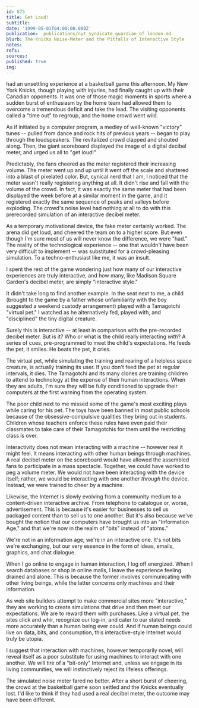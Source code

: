 ```yaml
---
id: 875
title: Get Loud!
subtitle: 
date: '1999-05-01T04:00:00.000Z'
publication: _publications/nyt_syndicate_guardian_of_london.md
blurb: The Knicks Noise-Meter and the Pitfalls of Interactive Style
notes: 
refs: 
sources: 
published: true
img: 
---
```

had an unsettling experience at a basketball game this afternoon. My New York Knicks, though playing with injuries, had finally caught up with their Canadian opponents. It was one of those magic moments in sports where a sudden burst of enthusiasm by the home team had allowed them to overcome a tremendous deficit and take the lead. The visiting opponents called a "time out" to regroup, and the home crowd went wild.

As if initiated by a computer program, a medley of well-known "victory" tunes -- pulled from dance and rock hits of previous years -- began to play through the loudspeakers. The revitalized crowd clapped and shouted along. Then, the giant scoreboard displayed the image of a digital decibel meter, and urged us all to "get loud!"

Predictably, the fans cheered as the meter registered their increasing volume. The meter went up and up until it went off the scale and shattered into a blast of pixelated color. But, cynical nerd that I am, I noticed that the meter wasn't really registering anything at all. It didn't rise and fall with the volume of the crowd. In fact, it was exactly the same meter that had been displayed the week before at a similar moment in the game, and it registered exactly the same sequence of peaks and valleys before exploding. The crowd's noise level had nothing at all to do with this prerecorded simulation of an interactive decibel meter.

As a temporary motivational device, the fake meter certainly worked. The arena did get loud, and cheered the team on to a higher score. But even though I'm sure most of us will never know the difference, we were "had." The reality of the technological experience -- one that wouldn't have been very difficult to implement -- was substituted for a crowd-pleasing simulation. To a techno-enthusiast like me, it was an insult.

I spent the rest of the game wondering just how many of our interactive experiences are truly interactive, and how many, like Madison Square Garden's decibel meter, are simply "interactive style."

It didn't take long to find another example. In the seat next to me, a child (brought to the game by a father whose unfamiliarity with the boy suggested a weekend custody arrangement) played with a Tamagotchi "virtual pet." I watched as he alternatively fed, played with, and "disciplined" the tiny digital creature.

Surely this is interactive -- at least in comparison with the pre-recorded decibel meter. But is it? Who or what is the child really interacting *with*? A series of cues, pre-programmed to meet the child's expectations. He feeds the pet, it smiles. He beats the pet, it cries.

The virtual pet, while simulating the training and rearing of a helpless space creature, is actually training its user. If you don't feed the pet at regular intervals, it dies. The Tamagotchi and its many clones are training children to attend to technology at the expense of their human interactions. When they are adults, I'm sure they will be fully conditioned to upgrade their computers at the first warning from the operating system.

The poor child next to me missed some of the game's most exciting plays while caring for his pet. The toys have been banned in most public schools because of the obsessive-compulsive qualities they bring out in students. Children whose teachers enforce these rules have even paid their classmates to take care of their Tamagotchis for them until the restricting class is over.

Interactivity does not mean interacting with a machine -- however real it might feel. It means interacting with other human beings through machines. A real decibel meter on the scoreboard would have allowed the assembled fans to participate in a mass spectacle. Together, we could have worked to peg a volume meter. We would not have been interacting with the device itself; rather, we would be interacting with one another *through* the device. Instead, we were trained to cheer by a machine.

Likewise, the Internet is slowly evolving from a community medium to a content-driven interactive archive. From telephone to catalogue or, worse, advertisement. This is because it's easier for businesses to sell us packaged content than to sell us to one another. But it's also because we've bought the notion that our computers have brought us into an "Information Age," and that we're now in the realm of "bits" instead of "atoms."

We're not in an information age; we're in an interactive one. It's not bits we're exchanging, but our very essence in the form of ideas, emails, graphics, and chat dialogue.

When I go online to engage in human interaction, I log off energized. When I search databases or shop in online malls, I leave the experience feeling drained and alone. This is because the former involves communicating with other living beings, while the latter concerns only machines and their information.

As web site builders attempt to make commercial sites more "interactive," they are working to create simulations that drive and then meet our expectations. We are to reward them with purchases. Like a virtual pet, the sites click and whir, recognize our log-in, and cater to our stated needs more accurately than a human being ever could. And if human beings could live on data, bits, and consumption, this interactive-style Internet would truly be utopia.

I suggest that interaction with machines, however temporarily novel, will reveal itself as a poor substitute for using machines to interact with one another. We will tire of a "bit-only" Internet and, unless we engage in its living communities, we will instinctively reject its lifeless offerings.

The simulated noise meter fared no better. After a short burst of cheering, the crowd at the basketball game soon settled and the Knicks eventually lost. I'd like to think if they had used a real decibel meter, the outcome may have been different.
